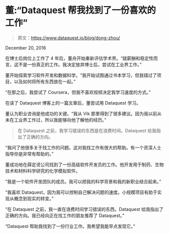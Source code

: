 # 董:“Dataquest 帮我找到了一份喜欢的工作”

> 原文：<https://www.dataquest.io/blog/dong-zhou/>

December 20, 2016

在博士后岗位上工作了 4 年后，董舟开始重新评估学术界。“就薪酬和稳定性而言，这不是一份真正的工作。我决定放弃博士后，尝试在工业界工作。”

董开始探索学习软件开发和数据科学。“我开始试图通过书本学习，但我错过了项目，以及如何将所有东西放在一起。”

“在那之后，我尝试了 Coursera，但我不喜欢视频决定我学习速度的方式。”

在读了 Dataquest 博客上的一篇文章后，董尝试用 Dataquest 学习。

董认为职业咨询是他成功的关键。“我从 Vik 那里得到了很多建议。因为我以前从未在工业界工作过，所以我能够向他了解他的经历。”

> 在 Dataquest 之前，我学习错误的东西是在浪费时间。Dataquest 给我指出了正确的方向。

“我问了他很多关于找工作的问题。这对我找工作有很大的帮助。有一个资深人士指导你是非常有帮助的。”

董成功地在薛定谔公司找到了一份高级软件开发员的工作。他开发用于制药、生物技术和材料科学研究的化学模拟软件。

“我是一个软件开发团队的成员。我可以把我的科学背景和我的新职业结合起来。”

“我喜欢 Dataquest，因为我可以控制自己解决问题的速度。小规模项目有助于实现从概念到现实的转变。”

“在 Dataquest 之前，我一直在浪费时间学习错误的东西。Dataquest 给我指出了正确的方向。我已经向正在找工作的朋友推荐了 Dataquest。”

“Dataquest 帮助我找到了一份行业工作。我希望我能早点发现它。”